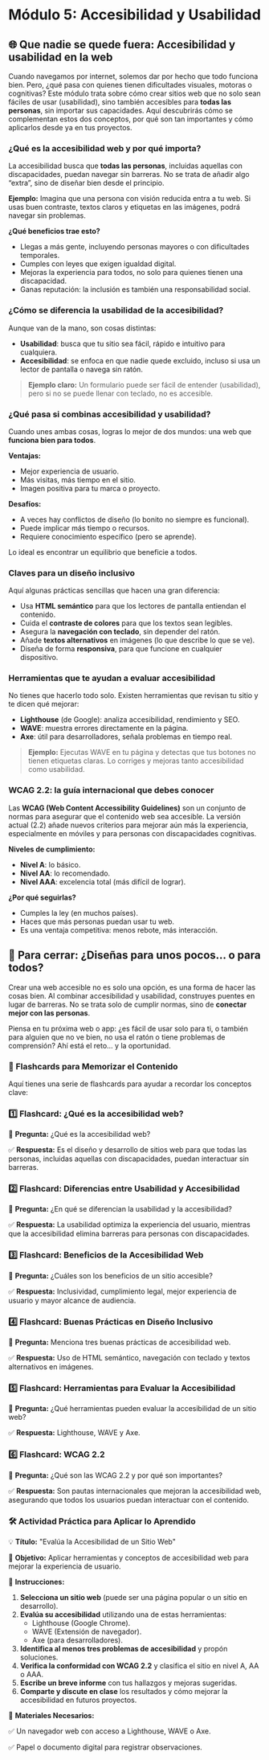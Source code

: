 # Módulo 5: Accesibilidad y Usabilidad

## 🌐 Que nadie se quede fuera: Accesibilidad y usabilidad en la web

Cuando navegamos por internet, solemos dar por hecho que todo funciona bien. Pero, ¿qué pasa con quienes tienen dificultades visuales, motoras o cognitivas? Este módulo trata sobre cómo crear sitios web que no solo sean fáciles de usar (usabilidad), sino también accesibles para **todas las personas**, sin importar sus capacidades. Aquí descubrirás cómo se complementan estos dos conceptos, por qué son tan importantes y cómo aplicarlos desde ya en tus proyectos.

### ¿Qué es la accesibilidad web y por qué importa?

La accesibilidad busca que **todas las personas**, incluidas aquellas con discapacidades, puedan navegar sin barreras. No se trata de añadir algo “extra”, sino de diseñar bien desde el principio.

**Ejemplo:** Imagina que una persona con visión reducida entra a tu web. Si usas buen contraste, textos claros y etiquetas en las imágenes, podrá navegar sin problemas.

**¿Qué beneficios trae esto?**

- Llegas a más gente, incluyendo personas mayores o con dificultades temporales.
- Cumples con leyes que exigen igualdad digital.
- Mejoras la experiencia para todos, no solo para quienes tienen una discapacidad.
- Ganas reputación: la inclusión es también una responsabilidad social.

### ¿Cómo se diferencia la usabilidad de la accesibilidad?

Aunque van de la mano, son cosas distintas:

- **Usabilidad**: busca que tu sitio sea fácil, rápido e intuitivo para cualquiera.
- **Accesibilidad**: se enfoca en que nadie quede excluido, incluso si usa un lector de pantalla o navega sin ratón.

> **Ejemplo claro:** Un formulario puede ser fácil de entender (usabilidad), pero si no se puede llenar con teclado, no es accesible.
> 

### ¿Qué pasa si combinas accesibilidad y usabilidad?

Cuando unes ambas cosas, logras lo mejor de dos mundos: una web que **funciona bien para todos**.

**Ventajas:**

- Mejor experiencia de usuario.
- Más visitas, más tiempo en el sitio.
- Imagen positiva para tu marca o proyecto.

**Desafíos:**

- A veces hay conflictos de diseño (lo bonito no siempre es funcional).
- Puede implicar más tiempo o recursos.
- Requiere conocimiento específico (pero se aprende).

Lo ideal es encontrar un equilibrio que beneficie a todos.

### Claves para un diseño inclusivo

Aquí algunas prácticas sencillas que hacen una gran diferencia:

- Usa **HTML semántico** para que los lectores de pantalla entiendan el contenido.
- Cuida el **contraste de colores** para que los textos sean legibles.
- Asegura la **navegación con teclado**, sin depender del ratón.
- Añade **textos alternativos** en imágenes (lo que describe lo que se ve).
- Diseña de forma **responsiva**, para que funcione en cualquier dispositivo.

### Herramientas que te ayudan a evaluar accesibilidad

No tienes que hacerlo todo solo. Existen herramientas que revisan tu sitio y te dicen qué mejorar:

- **Lighthouse** (de Google): analiza accesibilidad, rendimiento y SEO.
- **WAVE**: muestra errores directamente en la página.
- **Axe**: útil para desarrolladores, señala problemas en tiempo real.

> **Ejemplo:** Ejecutas WAVE en tu página y detectas que tus botones no tienen etiquetas claras. Lo corriges y mejoras tanto accesibilidad como usabilidad.
> 

### WCAG 2.2: la guía internacional que debes conocer

Las **WCAG (Web Content Accessibility Guidelines)** son un conjunto de normas para asegurar que el contenido web sea accesible. La versión actual (2.2) añade nuevos criterios para mejorar aún más la experiencia, especialmente en móviles y para personas con discapacidades cognitivas.

**Niveles de cumplimiento:**

- **Nivel A**: lo básico.
- **Nivel AA**: lo recomendado.
- **Nivel AAA**: excelencia total (más difícil de lograr).

**¿Por qué seguirlas?**

- Cumples la ley (en muchos países).
- Haces que más personas puedan usar tu web.
- Es una ventaja competitiva: menos rebote, más interacción.

## 💭 Para cerrar: ¿Diseñas para unos pocos… o para todos?

Crear una web accesible no es solo una opción, es una forma de hacer las cosas bien. Al combinar accesibilidad y usabilidad, construyes puentes en lugar de barreras. No se trata solo de cumplir normas, sino de **conectar mejor con las personas**.

Piensa en tu próxima web o app: ¿es fácil de usar solo para ti, o también para alguien que no ve bien, no usa el ratón o tiene problemas de comprensión? Ahí está el reto… y la oportunidad.

### **📝 Flashcards para Memorizar el Contenido**

Aquí tienes una serie de flashcards para ayudar a recordar los conceptos clave:

### **1️⃣ Flashcard: ¿Qué es la accesibilidad web?**

🧐 **Pregunta:** ¿Qué es la accesibilidad web?

✅ **Respuesta:** Es el diseño y desarrollo de sitios web para que todas las personas, incluidas aquellas con discapacidades, puedan interactuar sin barreras.

### **2️⃣ Flashcard: Diferencias entre Usabilidad y Accesibilidad**

🧐 **Pregunta:** ¿En qué se diferencian la usabilidad y la accesibilidad?

✅ **Respuesta:** La usabilidad optimiza la experiencia del usuario, mientras que la accesibilidad elimina barreras para personas con discapacidades.

### **3️⃣ Flashcard: Beneficios de la Accesibilidad Web**

🧐 **Pregunta:** ¿Cuáles son los beneficios de un sitio accesible?

✅ **Respuesta:** Inclusividad, cumplimiento legal, mejor experiencia de usuario y mayor alcance de audiencia.

### **4️⃣ Flashcard: Buenas Prácticas en Diseño Inclusivo**

🧐 **Pregunta:** Menciona tres buenas prácticas de accesibilidad web.

✅ **Respuesta:** Uso de HTML semántico, navegación con teclado y textos alternativos en imágenes.

### **5️⃣ Flashcard: Herramientas para Evaluar la Accesibilidad**

🧐 **Pregunta:** ¿Qué herramientas pueden evaluar la accesibilidad de un sitio web?

✅ **Respuesta:** Lighthouse, WAVE y Axe.

### **6️⃣ Flashcard: WCAG 2.2**

🧐 **Pregunta:** ¿Qué son las WCAG 2.2 y por qué son importantes?

✅ **Respuesta:** Son pautas internacionales que mejoran la accesibilidad web, asegurando que todos los usuarios puedan interactuar con el contenido.

### **🛠 Actividad Práctica para Aplicar lo Aprendido**

💡 **Título:** "Evalúa la Accesibilidad de un Sitio Web"

🎯 **Objetivo:** Aplicar herramientas y conceptos de accesibilidad web para mejorar la experiencia de usuario.

🔹 **Instrucciones:**

1. **Selecciona un sitio web** (puede ser una página popular o un sitio en desarrollo).
2. **Evalúa su accesibilidad** utilizando una de estas herramientas:
    - Lighthouse (Google Chrome).
    - WAVE (Extensión de navegador).
    - Axe (para desarrolladores).
3. **Identifica al menos tres problemas de accesibilidad** y propón soluciones.
4. **Verifica la conformidad con WCAG 2.2** y clasifica el sitio en nivel A, AA o AAA.
5. **Escribe un breve informe** con tus hallazgos y mejoras sugeridas.
6. **Comparte y discute en clase** los resultados y cómo mejorar la accesibilidad en futuros proyectos.

🔹 **Materiales Necesarios:**

✅ Un navegador web con acceso a Lighthouse, WAVE o Axe.

✅ Papel o documento digital para registrar observaciones.